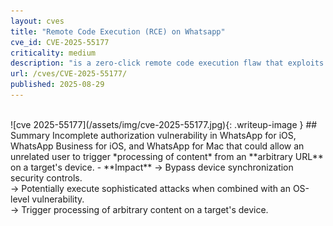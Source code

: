 ```yaml
---
layout: cves
title: "Remote Code Execution (RCE) on Whatsapp"
cve_id: CVE-2025-55177
criticality: medium
description: "is a zero-click remote code execution flaw that exploits a heap overflow in the media processing routine of WhatsApp for iOS and macOS platforms."
url: /cves/CVE-2025-55177/
published: 2025-08-29
---
```


<br>
![cve 2025-55177](/assets/img/cve-2025-55177.jpg){: .writeup-image }
## Summary
Incomplete authorization vulnerability in WhatsApp for iOS, WhatsApp Business for iOS, and WhatsApp for Mac that could allow an unrelated user to trigger *processing of content* from an **arbitrary URL** on a target's device.
- **Impact**
    -> Bypass device synchronization security controls. <br>
    -> Potentially execute sophisticated attacks when combined with an OS-level vulnerability. <br>
    -> Trigger processing of arbitrary content on a target's device. <br>
